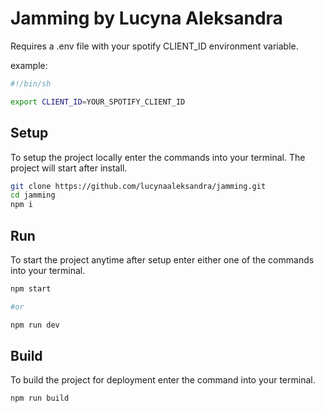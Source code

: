 # Jamming by Lucyna Aleksandra

Requires a .env file with your spotify CLIENT_ID environment variable.

example:
```bash
#!/bin/sh

export CLIENT_ID=YOUR_SPOTIFY_CLIENT_ID
```

## Setup
To setup the project locally enter the commands into your terminal.  The project will start after install.
```bash
git clone https://github.com/lucynaaleksandra/jamming.git
cd jamming
npm i
```

## Run
To start the project anytime after setup enter either one of the commands into your terminal.
```bash
npm start

#or

npm run dev
```

## Build
To build the project for deployment enter the command into your terminal.
```bash
npm run build
```